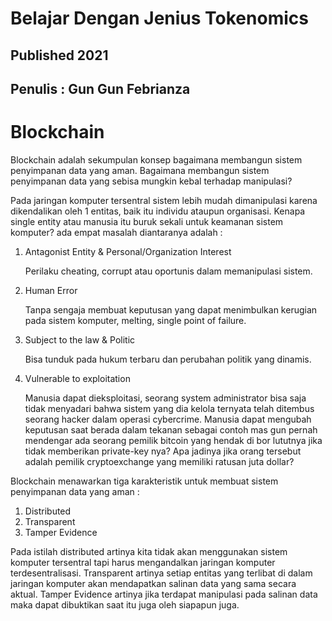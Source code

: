 # Belajar Dengan Jenius Tokenomics

## Published 2021

## Penulis : Gun Gun Febrianza

# Blockchain

Blockchain adalah sekumpulan konsep bagaimana membangun sistem penyimpanan data yang aman. Bagaimana membangun sistem penyimpanan data yang sebisa mungkin kebal terhadap manipulasi? 

Pada jaringan komputer tersentral sistem lebih mudah dimanipulasi karena dikendalikan oleh 1 entitas, baik itu individu ataupun organisasi. Kenapa single entity atau manusia itu buruk sekali untuk keamanan sistem komputer? ada empat masalah diantaranya adalah :

1. Antagonist Entity & Personal/Organization Interest

   Perilaku cheating, corrupt atau oportunis dalam memanipulasi sistem. 

2. Human Error

   Tanpa sengaja membuat keputusan yang dapat menimbulkan kerugian pada sistem komputer, melting, single point of failure.

3. Subject to the law & Politic

   Bisa tunduk pada hukum terbaru dan perubahan politik yang dinamis.

4. Vulnerable to exploitation

   Manusia dapat dieksploitasi, seorang system administrator bisa saja tidak menyadari bahwa sistem yang dia kelola ternyata telah ditembus seorang hacker dalam operasi cybercrime. Manusia dapat mengubah keputusan saat berada dalam tekanan sebagai contoh mas gun pernah mendengar ada seorang pemilik bitcoin yang hendak di bor lututnya jika tidak memberikan private-key nya? Apa jadinya jika orang tersebut adalah pemilik cryptoexchange yang memiliki ratusan juta dollar?

Blockchain menawarkan tiga karakteristik untuk membuat sistem penyimpanan data yang aman :

1. Distributed
2. Transparent
3. Tamper Evidence

Pada istilah distributed artinya kita tidak akan menggunakan sistem komputer tersentral tapi harus mengandalkan jaringan komputer terdesentralisasi. Transparent artinya setiap entitas yang terlibat di dalam jaringan komputer akan mendapatkan salinan data yang sama secara aktual. Tamper Evidence artinya jika terdapat manipulasi pada salinan data maka dapat dibuktikan saat itu juga oleh siapapun juga.
